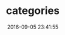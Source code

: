 ---
title: categories
layout: categories
date: 2016-09-05 23:41:55
type: "categories"
comments: false
---